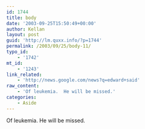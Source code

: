 ```yaml
---
id: 1744
title: body
date: '2003-09-25T15:50:49+00:00'
author: Kellan
layout: post
guid: 'http://lm.quxx.info/?p=1744'
permalink: /2003/09/25/body-11/
typo_id:
    - '1742'
mt_id:
    - '1243'
link_related:
    - 'http://news.google.com/news?q=edward+said'
raw_content:
    - 'Of leukemia.  He will be missed.'
categories:
    - Aside
---
```


Of leukemia. He will be missed.